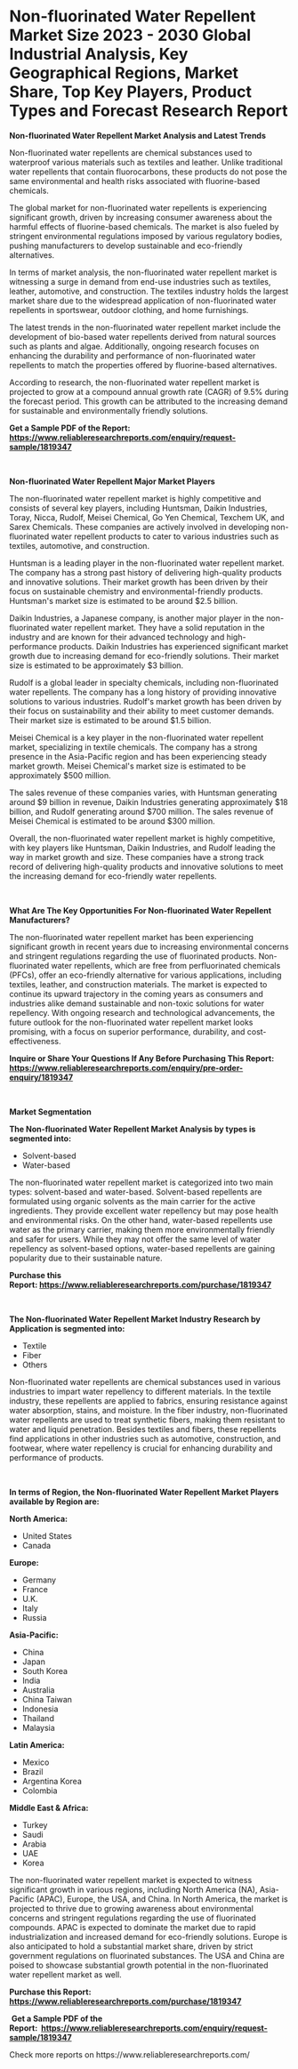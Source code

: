 <p><h1>Non-fluorinated Water Repellent Market Size 2023 - 2030 Global Industrial Analysis, Key Geographical Regions, Market Share, Top Key Players, Product Types and Forecast Research Report</h1></p><p><strong>Non-fluorinated Water Repellent Market Analysis and Latest Trends</strong></p>
<p><p>Non-fluorinated water repellents are chemical substances used to waterproof various materials such as textiles and leather. Unlike traditional water repellents that contain fluorocarbons, these products do not pose the same environmental and health risks associated with fluorine-based chemicals.</p><p>The global market for non-fluorinated water repellents is experiencing significant growth, driven by increasing consumer awareness about the harmful effects of fluorine-based chemicals. The market is also fueled by stringent environmental regulations imposed by various regulatory bodies, pushing manufacturers to develop sustainable and eco-friendly alternatives.</p><p>In terms of market analysis, the non-fluorinated water repellent market is witnessing a surge in demand from end-use industries such as textiles, leather, automotive, and construction. The textiles industry holds the largest market share due to the widespread application of non-fluorinated water repellents in sportswear, outdoor clothing, and home furnishings.</p><p>The latest trends in the non-fluorinated water repellent market include the development of bio-based water repellents derived from natural sources such as plants and algae. Additionally, ongoing research focuses on enhancing the durability and performance of non-fluorinated water repellents to match the properties offered by fluorine-based alternatives.</p><p>According to research, the non-fluorinated water repellent market is projected to grow at a compound annual growth rate (CAGR) of 9.5% during the forecast period. This growth can be attributed to the increasing demand for sustainable and environmentally friendly solutions.</p></p>
<p><strong>Get a Sample PDF of the Report:&nbsp; <a href="https://www.reliableresearchreports.com/enquiry/request-sample/1819347">https://www.reliableresearchreports.com/enquiry/request-sample/1819347</a></strong></p>
<p>&nbsp;</p>
<p><strong>Non-fluorinated Water Repellent Major Market Players</strong></p>
<p><p>The non-fluorinated water repellent market is highly competitive and consists of several key players, including Huntsman, Daikin Industries, Toray, Nicca, Rudolf, Meisei Chemical, Go Yen Chemical, Texchem UK, and Sarex Chemicals. These companies are actively involved in developing non-fluorinated water repellent products to cater to various industries such as textiles, automotive, and construction.</p><p>Huntsman is a leading player in the non-fluorinated water repellent market. The company has a strong past history of delivering high-quality products and innovative solutions. Their market growth has been driven by their focus on sustainable chemistry and environmental-friendly products. Huntsman's market size is estimated to be around $2.5 billion.</p><p>Daikin Industries, a Japanese company, is another major player in the non-fluorinated water repellent market. They have a solid reputation in the industry and are known for their advanced technology and high-performance products. Daikin Industries has experienced significant market growth due to increasing demand for eco-friendly solutions. Their market size is estimated to be approximately $3 billion.</p><p>Rudolf is a global leader in specialty chemicals, including non-fluorinated water repellents. The company has a long history of providing innovative solutions to various industries. Rudolf's market growth has been driven by their focus on sustainability and their ability to meet customer demands. Their market size is estimated to be around $1.5 billion.</p><p>Meisei Chemical is a key player in the non-fluorinated water repellent market, specializing in textile chemicals. The company has a strong presence in the Asia-Pacific region and has been experiencing steady market growth. Meisei Chemical's market size is estimated to be approximately $500 million.</p><p>The sales revenue of these companies varies, with Huntsman generating around $9 billion in revenue, Daikin Industries generating approximately $18 billion, and Rudolf generating around $700 million. The sales revenue of Meisei Chemical is estimated to be around $300 million.</p><p>Overall, the non-fluorinated water repellent market is highly competitive, with key players like Huntsman, Daikin Industries, and Rudolf leading the way in market growth and size. These companies have a strong track record of delivering high-quality products and innovative solutions to meet the increasing demand for eco-friendly water repellents.</p></p>
<p>&nbsp;</p>
<p><strong>What Are The Key Opportunities For Non-fluorinated Water Repellent Manufacturers?</strong></p>
<p><p>The non-fluorinated water repellent market has been experiencing significant growth in recent years due to increasing environmental concerns and stringent regulations regarding the use of fluorinated products. Non-fluorinated water repellents, which are free from perfluorinated chemicals (PFCs), offer an eco-friendly alternative for various applications, including textiles, leather, and construction materials. The market is expected to continue its upward trajectory in the coming years as consumers and industries alike demand sustainable and non-toxic solutions for water repellency. With ongoing research and technological advancements, the future outlook for the non-fluorinated water repellent market looks promising, with a focus on superior performance, durability, and cost-effectiveness.</p></p>
<p><strong>Inquire or Share Your Questions If Any Before Purchasing This Report: <a href="https://www.reliableresearchreports.com/enquiry/pre-order-enquiry/1819347">https://www.reliableresearchreports.com/enquiry/pre-order-enquiry/1819347</a></strong></p>
<p>&nbsp;</p>
<p><strong>Market Segmentation</strong></p>
<p><strong>The Non-fluorinated Water Repellent Market Analysis by types is segmented into:</strong></p>
<p><ul><li>Solvent-based</li><li>Water-based</li></ul></p>
<p><p>The non-fluorinated water repellent market is categorized into two main types: solvent-based and water-based. Solvent-based repellents are formulated using organic solvents as the main carrier for the active ingredients. They provide excellent water repellency but may pose health and environmental risks. On the other hand, water-based repellents use water as the primary carrier, making them more environmentally friendly and safer for users. While they may not offer the same level of water repellency as solvent-based options, water-based repellents are gaining popularity due to their sustainable nature.</p></p>
<p><strong>Purchase this Report:&nbsp;<a href="https://www.reliableresearchreports.com/purchase/1819347">https://www.reliableresearchreports.com/purchase/1819347</a></strong></p>
<p>&nbsp;</p>
<p><strong>The Non-fluorinated Water Repellent Market Industry Research by Application is segmented into:</strong></p>
<p><ul><li>Textile</li><li>Fiber</li><li>Others</li></ul></p>
<p><p>Non-fluorinated water repellents are chemical substances used in various industries to impart water repellency to different materials. In the textile industry, these repellents are applied to fabrics, ensuring resistance against water absorption, stains, and moisture. In the fiber industry, non-fluorinated water repellents are used to treat synthetic fibers, making them resistant to water and liquid penetration. Besides textiles and fibers, these repellents find applications in other industries such as automotive, construction, and footwear, where water repellency is crucial for enhancing durability and performance of products.</p></p>
<p>&nbsp;</p>
<p><strong>In terms of Region, the Non-fluorinated Water Repellent Market Players available by Region are:</strong></p>
<p>
    <p> <strong> North America: </strong>
        <ul>
            <li>United States</li>
            <li>Canada</li>
        </ul>
        </p> 
    <p> <strong> Europe: </strong>
        <ul>
            <li>Germany</li>
            <li>France</li>
            <li>U.K.</li>
            <li>Italy</li>
            <li>Russia</li>
        </ul>
        </p> 
    <p> <strong> Asia-Pacific: </strong>
        <ul>
            <li>China</li>
            <li>Japan</li>
            <li>South Korea</li>
            <li>India</li>
            <li>Australia</li>
            <li>China Taiwan</li>
            <li>Indonesia</li>
            <li>Thailand</li>
            <li>Malaysia</li>
        </ul>
        </p> 
    <p> <strong> Latin America: </strong>
        <ul>
            <li>Mexico</li>
            <li>Brazil</li>
            <li>Argentina Korea</li>
            <li>Colombia</li>
        </ul>
        </p> 
    <p> <strong> Middle East & Africa: </strong>
        <ul>
            <li>Turkey</li>
            <li>Saudi</li>
            <li>Arabia</li>
            <li>UAE</li>
            <li>Korea</li>
        </ul>
    </p>
    </p>
<p><p>The non-fluorinated water repellent market is expected to witness significant growth in various regions, including North America (NA), Asia-Pacific (APAC), Europe, the USA, and China. In North America, the market is projected to thrive due to growing awareness about environmental concerns and stringent regulations regarding the use of fluorinated compounds. APAC is expected to dominate the market due to rapid industrialization and increased demand for eco-friendly solutions. Europe is also anticipated to hold a substantial market share, driven by strict government regulations on fluorinated substances. The USA and China are poised to showcase substantial growth potential in the non-fluorinated water repellent market as well.</p></p>
<p><strong>Purchase this Report: <a href="https://www.reliableresearchreports.com/purchase/1819347">https://www.reliableresearchreports.com/purchase/1819347</a></strong></p>
<p>&nbsp;<strong>Get a Sample PDF of the Report:&nbsp;&nbsp;<a href="https://www.reliableresearchreports.com/enquiry/request-sample/1819347">https://www.reliableresearchreports.com/enquiry/request-sample/1819347</a></strong></p>
<p><strong></strong></p>
<p>Check more reports on https://www.reliableresearchreports.com/</p>